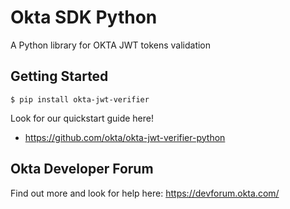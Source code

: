 Okta SDK Python
===============

A Python library for OKTA JWT tokens validation

Getting Started
---------------
``` $ pip install okta-jwt-verifier ```

Look for our quickstart guide here!
- https://github.com/okta/okta-jwt-verifier-python

Okta Developer Forum
--------------------

Find out more and look for help here: https://devforum.okta.com/
